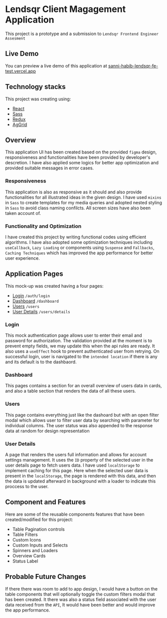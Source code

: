 # Lendsqr Client Magagement Application

This project is a prototype and a submission to `Lendsqr Frontend Engineer Assesment`

## Live Demo

You can preview a live demo of this application at [sanni-habib-lendsqr-fe-test.vercel.app](https://sanni-habib-lendsqr-fe-test.vercel.app)

## Technology stacks

This project was creating using:

- [React](https://github.com/facebook/create-react-app)
- [Sass](https://sass-lang.com)
- [Redux](https://redux.js.org/)
- [AgGrid](https://www.ag-grid.com/)

## Overview

This application UI has been created based on the provided `figma`
design, responsiveness and functionalities have been provided by developer's descretion. I have also applied some logics for better app optimization and provided suitable messages in error cases.

### Responsiveness

This application is also as responsive as it should and also provide functionalities for all illustrated ideas in the given design. I have used `mixins` in `Sass` to create templates for my media queries and adopted nested styling in `Sass` to avoid class naming confilcts. All screen sizes have also been taken account of.

### Functionality and Optimization

I have created this project by writing functional codes using efficient algorithms. I have also adopted some optimization techniques including `useCallback`, `Lazy Loading` or components using `Suspense` and `Fallbacks`, `Caching Techniques` which has improved the app performance for better user experience.

## Application Pages

This mock-up was created having a four pages:

- [Login]() `/auth/login`
- [Dashboard]() `/dashboard`
- [Users]() `/users`
- [User Details]() `/users/details`

### Login

This mock authentication page allows user to enter their email and password for authorization. The validation provided at the moment is to prevent empty fields, we may update this when the api rules are ready. It also uses a `useEffect` hook to prevent authenticated user from retrying. On successful login, user is navigated to the `intended location` if there is any and its default is to the dashbaord.

### Dashboard

This pages contains a section for an overall overview of users data in cards, and also a table section that renders the data of all these users.

### Users

This page contains everything just like the dashoard but with an open filter modal which allows user to filter user data by searching with parameter for individual columns.
The user status was also appended to the response data at random for design representation

### User Details

A page that renders the users full information and allows for account settings management. It uses the `ID` property of the selected user in the user details page to fetch users data.
I have used `localStorage` to implement caching for this page. Here when the selected user data is present in the `localStorage`, the page is rendered with this data, and then the data is updated afterward in background with a loader to indicate this proccess to the user.

## Component and Features

Here are some of the reusable components features that have been created/modified for this project:

- Table Pagination controls
- Table Filters
- Custom Icons
- Custom Inputs and Selects
- Spinners and Loaders
- Overview Cards
- Status Label

## Probable Future Changes

If there there was room to add to app design, I would have a button on the table components that will optionally toggle the custom filters modal that has been created.
It there was also a status field associated with the user data received from the `API`, It would have been better and would improve the app performance.
